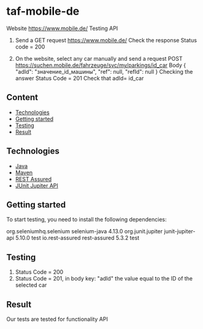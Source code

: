 # taf-mobile-de
Website https://www.mobile.de/ Testing API 
1. Send a GET request https://www.mobile.de/ Check the response Status code = 200

2. On the website, select any car manually and send a request
POST https://suchen.mobile.de/fahrzeuge/svc/my/parkings/id_car
Body 
{ 
    "adId": "значение_id_машины", 
    "ref": null, 
    "refId": null 
} 
Checking the answer
Status Code = 201
Check that adId= id_car

## Content
- [Technologies](#technologies)
- [Getting started](#getting_started)
- [Testing](#testing)
- [Result](#result)

## Technologies
- [Java](https://www.java.com/)
- [Maven](https://maven.apache.org/)
- [REST Assured](https://mvnrepository.com/artifact/io.rest-assured/rest-assured)
- [JUnit Jupiter API](https://mvnrepository.com/artifact/org.junit.jupiter/junit-jupiter-api)

## Getting started
To start testing, you need to install the following dependencies:

<dependency>
    <groupId>org.seleniumhq.selenium</groupId>
    <artifactId>selenium-java</artifactId>
    <version>4.13.0</version>
</dependency>

<dependency>
    <groupId>org.junit.jupiter</groupId>
    <artifactId>junit-jupiter-api</artifactId>
    <version>5.10.0</version>
    <scope>test</scope>
</dependency>

<dependency>
    <groupId>io.rest-assured</groupId>
    <artifactId>rest-assured</artifactId>
    <version>5.3.2</version>
    <scope>test</scope>
</dependency>

## Testing
1. Status Code = 200
2. Status Code = 201, in body key: "adId" the value equal to the ID of the selected car

## Result
Our tests are tested for functionality API
   

